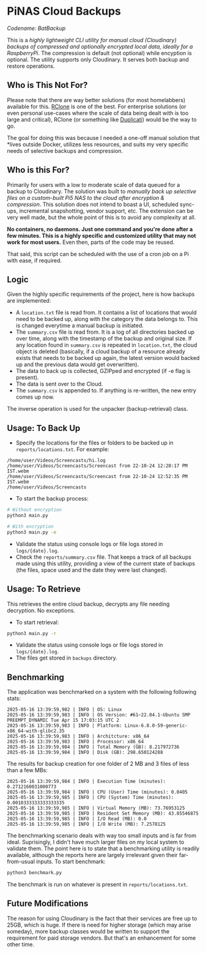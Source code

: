 # PiNAS Cloud Backups

*Codename: BatBackup*

This is a *highly lightweight CLI utility for manual cloud (Cloudinary) backups of compressed and optionally encrypted local data, ideally for a RaspberryPi*. The compression is default (not optional) while encyption is optional. The utility supports only Cloudinary. It serves both backup and restore operations.


## Who is This Not For?

Please note that there are way better solutions (for most homelabbers) available for this. <a href="https://rclone.org/">RClone</a> is one of the best. For enterprise solutions (or even personal use-cases where the scale of data being dealt with is too large and critical), RClone (or something like <a href="https://github.com/duplicati/duplicati">Duplicati</a>) would be the way to go.

The goal for doing this was because I needed a one-off manual solution that *lives outside Docker, utilizes less resources, and suits my very specific needs of selective backups and compression.


## Who is this For?

Primarily for users with a low to moderate scale of data queued for a backup to Cloudinary. The solution was built to *manually back up selective files on a custom-built Pi5 NAS to the cloud after encryption & compression*.
This solution does not intend to boast a UI, scheduled sync-ups, incremental snapshotting, vendor support, etc. The extension can be very well made, but the whole point of this is to avoid any complexity at all.

**No containers, no daemons. Just one command and you're done after a few minutes. This is a highly specific and customized utility that may not work for most users.** Even then, parts of the code may be reused.

That said, this script can be scheduled with the use of a cron job on a Pi with ease, if required.


## Logic

Given the highly specific requirements of the project, here is how backups are implemented:
- A `location.txt` file is read from. It contains a list of locations that would need to be backed up, along with the category the data belongs to. This is changed everytime a manual backup is initiated.
- The `summary.csv` file is read from. It is a log of all directories backed up over time, along with the timestamp of the backup and original size. If any location found in `summary.csv` is repeated in `location.txt`, the cloud object is deleted (basically, if a cloud backup of a resource already exists that needs to be backed up again, the latest version would backed up and the previous data would get overwritten).
- The data to back up is collected, GZIPped and encrypted (if -e flag is present).
- The data is sent over to the Cloud.
- The `summary.csv` is appended to. If anything is re-written, the new entry comes up now.

The inverse operation is used for the unpacker (backup-retrieval) class.


## Usage: To Back Up

- Specify the locations for the files or folders to be backed up in `reports/locations.txt`. For example:

```
/home/user/Videos/Screencasts/hi.log
/home/user/Videos/Screencasts/Screencast from 22-10-24 12:28:17 PM IST.webm
/home/user/Videos/Screencasts/Screencast from 22-10-24 12:52:35 PM IST.webm
/home/user/Videos/Screencasts

```

- To start the backup process:

```sh
# Without encryption
python3 main.py

# With encryption
python3 main.py -e
```

- Validate the status using console logs or file logs stored in `logs/{date}.log`.
- Check the `reports/summary.csv` file. That keeps a track of all backups made using this utility, providing a view of the current state of backups (the files, space used and the date they were last changed).


## Usage: To Retrieve

This retrieves the entire cloud backup, decrypts any file needing decryption. No exceptions.

- To start retrieval:

```sh
python3 main.py -r
```
- Validate the status using console logs or file logs stored in `logs/{date}.log`.
- The files get stored in `backups` directory.


## Benchmarking

The application was benchmarked on a system with the following following stats:

```
2025-05-16 13:39:59,982 | INFO | OS: Linux
2025-05-16 13:39:59,983 | INFO | OS Version: #61~22.04.1-Ubuntu SMP PREEMPT_DYNAMIC Tue Apr 15 17:03:15 UTC 2
2025-05-16 13:39:59,983 | INFO | Platform: Linux-6.8.0-59-generic-x86_64-with-glibc2.35
2025-05-16 13:39:59,983 | INFO | Architcture: x86_64
2025-05-16 13:39:59,983 | INFO | Processor: x86_64
2025-05-16 13:39:59,984 | INFO | Total Memory (GB): 8.217972736
2025-05-16 13:39:59,984 | INFO | Disk (GB): 298.650124288
```

The results for backup creation for one folder of 2 MB and 3 files of less than a few MBs:

```
2025-05-16 13:39:59,984 | INFO | Execution Time (minutes): 0.2712160031000773
2025-05-16 13:39:59,984 | INFO | CPU (User) Time (minutes): 0.0405
2025-05-16 13:39:59,985 | INFO | CPU (System) Time (minutes): 0.0018333333333333335
2025-05-16 13:39:59,985 | INFO | Virtual Memory (MB): 73.76953125
2025-05-16 13:39:59,985 | INFO | Resident Set Memory (MB): 43.85546875
2025-05-16 13:39:59,985 | INFO | I/O Read (MB): 0.0
2025-05-16 13:39:59,985 | INFO | I/O Write (MB): 7.2578125
```

The benchmarking scenario deals with way too small inputs and is far from ideal. Suprisingly, I didn't have much larger files on my local system to validate them. The point here is to state that a benchmarking utility is readily available, although the reports here are largely irrelevant given their far-from-usual inputs. To start benchmark:

```sh
python3 benchmark.py
```

The benchmark is run on whatever is present in `reports/locations.txt`.


## Future Modifications

The reason for using Cloudinary is the fact that their services are free up to 25GB, which is huge. If there is need for higher storage (which may arise someday), more backup classes would be written to support the requirement for paid storage vendors. But that's an enhancement for some other time.
